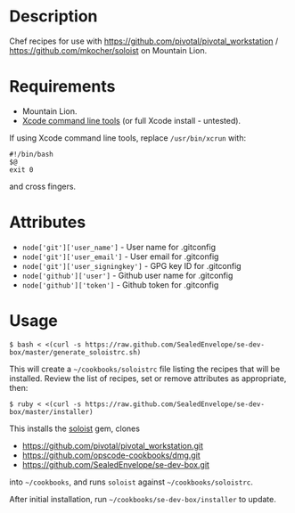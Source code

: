 Description
===========

Chef recipes for use with https://github.com/pivotal/pivotal_workstation / https://github.com/mkocher/soloist on Mountain Lion.

Requirements
============

- Mountain Lion.
- [Xcode command line tools](https://developer.apple.com/downloads/index.action) (or full Xcode install - untested).

If using Xcode command line tools, replace `/usr/bin/xcrun` with:

    #!/bin/bash
    $@
    exit 0

and cross fingers.

Attributes
==========

- `node['git']['user_name']` - User name for .gitconfig
- `node['git']['user_email']` - User email for .gitconfig
- `node['git']['user_signingkey']` - GPG key ID for .gitconfig
- `node['github']['user']` - Github user name for .gitconfig
- `node['github']['token']` - Github token for .gitconfig

Usage
=====

    $ bash < <(curl -s https://raw.github.com/SealedEnvelope/se-dev-box/master/generate_soloistrc.sh)

This will create a `~/cookbooks/soloistrc` file listing the recipes that will be installed. Review the list of recipes, set or remove attributes as appropriate, then:

    $ ruby < <(curl -s https://raw.github.com/SealedEnvelope/se-dev-box/master/installer)

This installs the [soloist](https://github.com/mkocher/soloist) gem, clones

 * https://github.com/pivotal/pivotal_workstation.git
 * https://github.com/opscode-cookbooks/dmg.git
 * https://github.com/SealedEnvelope/se-dev-box.git

into `~/cookbooks`, and runs `soloist` against `~/cookbooks/soloistrc`.

After initial installation, run `~/cookbooks/se-dev-box/installer` to update.